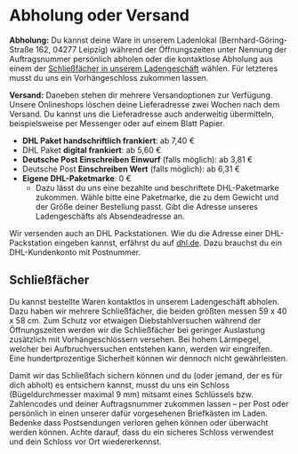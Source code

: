 # Abholung oder Versand

**Abholung:** Du kannst deine Ware in unserem Ladenlokal (Bernhard-Göring-Straße 162, 04277 Leipzig) während der Öffnungszeiten unter Nennung der Auftragsnummer persönlich abholen oder die kontaktlose Abholung aus einem der <a href="#lockers">Schließfächer in unserem Ladengeschäft</a> wählen. Für letzteres musst du uns ein Vorhängeschloss zukommen lassen.

**Versand:** Daneben stehen dir mehrere Versandoptionen zur Verfügung. Unsere Onlineshops löschen deine Lieferadresse zwei Wochen nach dem Versand. Du kannst uns die Lieferadresse auch anderweitig übermitteln, beispielsweise per Messenger oder auf einem Blatt Papier.

* **DHL Paket handschriftlich frankiert**: ab 7,40 €
* DHL Paket **digital frankiert**: ab 5,60 €
* **Deutsche Post Einschreiben Einwurf** (falls möglich): ab 3,81 €
* Deutsche Post **Einschreiben Wert** (falls möglich): ab 6,31 €
* **Eigene DHL-Paketmarke**: 0 €
  * Dazu lässt du uns eine bezahlte und beschriftete DHL-Paketmarke zukommen. Wähle bitte eine Paketmarke, die zu dem Gewicht und der Größe deiner Bestellung passt. Gibt die Adresse unseres Ladengeschäfts als Absendeadresse an.

Wir versenden auch an DHL Packstationen. Wie du die Adresse einer DHL-Packstation eingeben kannst, erfährst du auf <a rel="noreferrer" href="https://www.dhl.de/de/privatkunden/pakete-empfangen/an-einem-abholort-empfangen/packstation/empfangen-packstation.html" target="_blank">dhl.de</a>. Dazu brauchst du ein DHL-Kundenkonto mit Postnummer.

<h2 id="lockers">Schließfächer</h2>

Du kannst bestellte Waren kontaktlos in unserem Ladengeschäft abholen. Dazu haben wir mehrere Schließfächer, die beiden größten messen 59 x 40 x 58 cm. Zum Schutz vor etwaigen Diebstahlversuchen während der Öffnungszeiten werden wir die Schließfächer bei geringer Auslastung zusätzlich mit Vorhängeschlössern versehen. Bei hohem Lärmpegel, welcher bei Aufbruchversuchen entstehen kann, werden wir eingreifen. Eine hundertprozentige Sicherheit können wir dennoch nicht gewährleisten.

Damit wir das Schließfach sichern können und du (oder jemand, der es für dich abholt) es entsichern kannst, musst du uns ein Schloss (Bügeldurchmesser maximal 9 mm) mitsamt eines Schlüssels bzw. Zahlencodes und deiner Auftragsnummer zukommen lassen – per Post oder persönlich in einen unserer dafür vorgesehenen Briefkästen im Laden. Bedenke dass Postsendungen verloren gehen können oder überwacht werden können. Achte darauf, dass du ein sicheres Schloss verwendest und dein Schloss vor Ort wiedererkennst.
